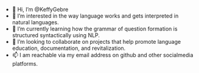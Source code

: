 - 👋 Hi, I’m @KeffyGebre
- 👀 I’m interested in the way language works and gets interpreted in natural languages.
- 🌱 I’m currently learning how the grammar of question formation is structured syntactically using NLP.
- 💞️ I’m looking to collaborate on projects that help promote language education, documentation, and revitalization.
- 📫 I am reachable via my email address on github and other socialmedia platforms.

<!---
KeffyGebre/KeffyGebre is a ✨ special ✨ repository because its `README.md` (this file) appears on your GitHub profile.
You can click the Preview link to take a look at your changes.
--->
